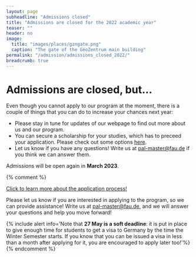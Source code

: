 ```yaml
---
layout: page
subheadline: "Admissions closed"
title: "Admissions are closed for the 2022 academic year"
teaser: ""
header: no
image:
  title: "images/places/gzngate.png"
  caption: "The gate of the GeoZentrum main building"
permalink: "/admission/admissions_closed_2022/"
breadcrumb: true
---
```


# Admissions are closed, but...

Even though you cannot apply to our program at the moment, there is a couple of things that you can do to increase your chances next year:

- Please stay in tune for updates of our webpage to find out more about us and our program.  
- You can secure a scholarship for your studies, which has to preceed your application. Please check out some options [here]({{site.url}}{{site.baseurl}}/admission/financing/#scholarships-and-grants). 
- Let us know if you have any questions! Write us at [pal-master@fau.de](mailto:pal-master@fau.de?subject=Question%20about%20application) if you think we can answer them. 

Admissions will be open again in **March 2023**.



{% comment %}
<div class="row">
<div class="small-12 text-center columns" markdown="1">
<a class="button large radius warning" href="{% link pages/application_process.md %}">Click to learn more about the application process!</a>
</div><!-- /.small-12.columns -->
</div><!-- /.row -->

Please let us know if you are interested in applying to the program, so we can provide assistance! Write us at [pal-master@fau.de](mailto:pal-master@fau.de?subject=Question%20about%20application), and we will answer your questions and help you move forward! 

{% include alert info='Note that **27 May is a soft deadline**: it is put in place to give enough time for students to get a visa to Germany by the time the Winter Semester starts. If you know that you can be issued a visa in less than a month after applying for it, you are encouraged to apply later too!'%} 
{% endcomment %}

